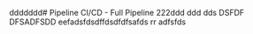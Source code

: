 ddddddd# Pipeline CI/CD - Full Pipeline 222ddd
ddd
dds
DSFDF
DFSADFSDD
eefadsfdsdffdsdfdfsafds
rr
adfsfds
